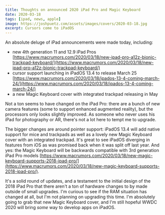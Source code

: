 ```yaml
---
title: Thoughts on announced 2020 iPad Pro and Magic Keyboard
date: 2020-03-18
tags: [ipad, news, apple]
image: https://joshpuetz.com/assets/images/covers/2020-03-18.jpg
excerpt: Cursors come to iPadOS
---
```


An absolute deluge of iPad announcements were made today, including: 
- new 4th generation 11 and 12.9 iPad Pros [https://www.macrumors.com/2020/03/18/new-ipad-pro-a12z-bionic-trackpad-keyboard/](https://www.macrumors.com/2020/03/18/new-ipad-pro-a12z-bionic-trackpad-keyboard/)
- cursor support launching in iPadOS 13.4 to release March 25 [https://www.macrumors.com/2020/03/18/ipados-13-4-coming-march-24/](https://www.macrumors.com/2020/03/18/ipados-13-4-coming-march-24/)
- a new Magic Keyboard cover with integrated trackpad releasing in May

Not a ton seems to have changed on the iPad Pro: there are a bunch of new camera features (some to support enhanced augmented reality), but the processors only looks slightly improved. As someone who never uses his iPad for photography or AR, there's not a lot here to tempt me to upgrade.

The bigger changes are around pointer support: iPadOS 13.4 will add native support for mice and trackpads as well as a lovely new Magic Keyboard cover with an integrated trackpad. It's great to see iPadOS diverging in features from iOS as was promised back when it was split off last year. And yes: the Magic Keyboard will be backwards compatible with 3rd generation iPad Pro models [https://www.macrumors.com/2020/03/18/new-magic-keyboard-supports-2018-ipad-pro/](https://www.macrumors.com/2020/03/18/new-magic-keyboard-supports-2018-ipad-pro/).

It's a solid round of updates, and a testament to the initial design of the 2018 iPad Pro that there aren't a ton of hardware changes to by made outside of small upgrades. I'm curious to see if the RAM situation has changed at all, but I'm not planning on upgrading this time. I'm absolutely going to grab that new Magic Keyboard cover, and I'm still hopeful WWDC 2020 will bring _some_ way to develop apps on iPadOS.
